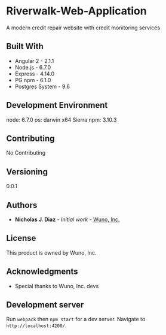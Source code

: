 # Riverwalk-Web-Application

A modern credit repair website with credit monitoring services

## Built With

* Angular 2 - 2.1.1
* Node.js - 6.7.0
* Express - 4.14.0
* PG npm - 6.1.0
* Postgres System - 9.6

## Development Environment

node: 6.7.0
os: darwin x64 Sierra
npm: 3.10.3

## Contributing

No Contributing

## Versioning

0.0.1

## Authors

* **Nicholas J. Diaz** - *Initial work* - [Wuno, Inc.](https://wuno.com)

## License

This product is owned by Wuno, Inc. 

## Acknowledgments

* Special thanks to Wuno, Inc. devs

## Development server
Run `webpack` then `npm start` for a dev server. Navigate to `http://localhost:4200/`.

